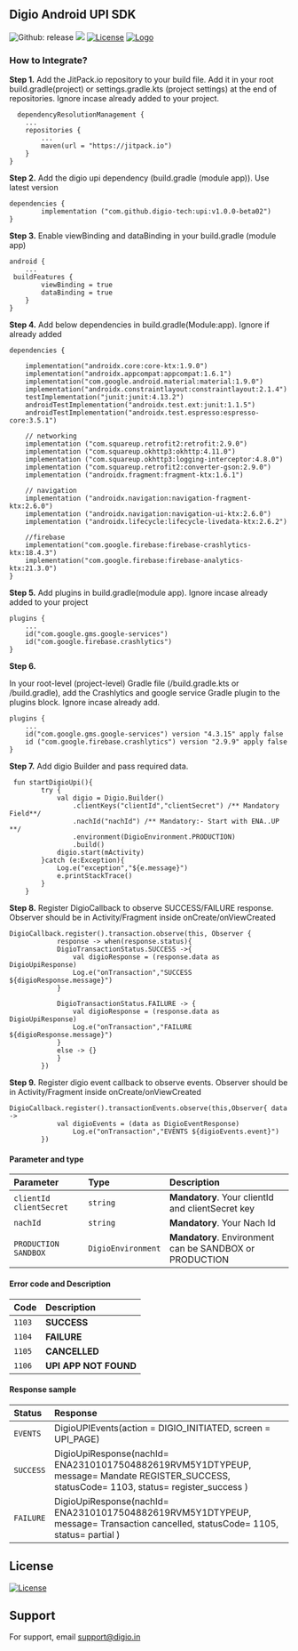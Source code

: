 ## Digio Android UPI SDK

![Github: release](https://img.shields.io/github/v/release/digio-tech/upi)
[![](https://jitpack.io/v/digio-tech/upi.svg)](https://jitpack.io/#digio-tech/upi)
[![License](https://img.shields.io/badge/License-Apache2.0-green.svg)](https://github.com/digio-tech/upi/blob/main/LICENSE)
[![Logo](https://img.shields.io/badge/Powered%20by-Digio-2979BF.svg)](https://www.digio.in)



### **How to Integrate?**

**Step 1.**
Add the JitPack.io repository to your build file. Add it in your root build.gradle(project) or settings.gradle.kts (project settings) at the end of repositories. Ignore incase already added to your project.

```
  dependencyResolutionManagement {
    ...
    repositories {
        ...
        maven(url = "https://jitpack.io")
    }
}
```


**Step 2.**
Add the digio upi dependency (build.gradle (module app)). Use latest version

	dependencies {
	        implementation ("com.github.digio-tech:upi:v1.0.0-beta02")
	}

**Step 3.**
Enable viewBinding and dataBinding in your build.gradle (module app)
```
android {
    ...
 buildFeatures {
        viewBinding = true
        dataBinding = true
    }
}    

```

**Step 4.**
Add below dependencies in build.gradle(Module:app). Ignore if already added


```
dependencies {
 
    implementation("androidx.core:core-ktx:1.9.0")
    implementation("androidx.appcompat:appcompat:1.6.1")
    implementation("com.google.android.material:material:1.9.0")
    implementation("androidx.constraintlayout:constraintlayout:2.1.4")
    testImplementation("junit:junit:4.13.2")
    androidTestImplementation("androidx.test.ext:junit:1.1.5")
    androidTestImplementation("androidx.test.espresso:espresso-core:3.5.1")

    // networking
    implementation ("com.squareup.retrofit2:retrofit:2.9.0")
    implementation ("com.squareup.okhttp3:okhttp:4.11.0")
    implementation ("com.squareup.okhttp3:logging-interceptor:4.8.0")
    implementation ("com.squareup.retrofit2:converter-gson:2.9.0")
    implementation ("androidx.fragment:fragment-ktx:1.6.1")
    
    // navigation
    implementation ("androidx.navigation:navigation-fragment-ktx:2.6.0")
    implementation ("androidx.navigation:navigation-ui-ktx:2.6.0")
    implementation ("androidx.lifecycle:lifecycle-livedata-ktx:2.6.2")

    //firebase
    implementation("com.google.firebase:firebase-crashlytics-ktx:18.4.3")
    implementation("com.google.firebase:firebase-analytics-ktx:21.3.0")
}
```

**Step 5.**
Add plugins in build.gradle(module app). Ignore incase already added to your project

```
plugins {
    ...
    id("com.google.gms.google-services")
    id("com.google.firebase.crashlytics")
}
```

**Step 6.**

In your root-level (project-level) Gradle file (<project>/build.gradle.kts or <project>/build.gradle), add the Crashlytics and google service Gradle plugin to the plugins block. Ignore incase already add.

```
plugins {
    ...
    id("com.google.gms.google-services") version "4.3.15" apply false
    id ("com.google.firebase.crashlytics") version "2.9.9" apply false
}
```

**Step 7.**
Add digio Builder and pass required data.
```
 fun startDigioUpi(){
        try {
            val digio = Digio.Builder()
                .clientKeys("clientId","clientSecret") /** Mandatory Field**/
                .nachId("nachId") /** Mandatory:- Start with ENA..UP **/
                .environment(DigioEnvironment.PRODUCTION)
                .build()
            digio.start(mActivity) 
        }catch (e:Exception){
            Log.e("exception","${e.message}")
            e.printStackTrace()
        }
    }
```
**Step 8.**
Register DigioCallback to observe SUCCESS/FAILURE response. Observer should be in Activity/Fragment inside onCreate/onViewCreated

```
DigioCallback.register().transaction.observe(this, Observer {
            response -> when(response.status){
            DigioTransactionStatus.SUCCESS ->{
                val digioResponse = (response.data as DigioUpiResponse)
                Log.e("onTransaction","SUCCESS ${digioResponse.message}")
            }

            DigioTransactionStatus.FAILURE -> {
                val digioResponse = (response.data as DigioUpiResponse)
                Log.e("onTransaction","FAILURE ${digioResponse.message}")
            }
            else -> {}
            }
        })
```

**Step 9.**
Register digio event callback to observe events. Observer should be in Activity/Fragment inside onCreate/onViewCreated
```
DigioCallback.register().transactionEvents.observe(this,Observer{ data ->
            val digioEvents = (data as DigioEventResponse)
                Log.e("onTransaction","EVENTS ${digioEvents.event}")
        })
```

#### Parameter and type


| Parameter | Type     | Description                |
| :-------- | :------- | :------------------------- |
| `clientId` `clientSecret` | `string` | **Mandatory**. Your clientId and clientSecret key  |
| `nachId` | `string` | **Mandatory**. Your Nach Id |
| `PRODUCTION` `SANDBOX` | `DigioEnvironment` | **Mandatory**. Environment can be SANDBOX or PRODUCTION |


#### Error code and Description

| Code      | Description                |
| :-------- | :------------------------- |
| `1103`| **SUCCESS**  |
| `1104`| **FAILURE**  |
| `1105`| **CANCELLED**  |
| `1106`| **UPI APP NOT FOUND**  |

#### Response sample 

| Status    | Response                |
| :-------- | :------------------------- |
| `EVENTS`| DigioUPIEvents(action = DIGIO_INITIATED, screen = UPI_PAGE)  |
| `SUCCESS`| DigioUpiResponse(nachId= ENA23101017504882619RVM5Y1DTYPEUP, message= Mandate REGISTER_SUCCESS, statusCode= 1103, status= register_success )  |
| `FAILURE`| DigioUpiResponse(nachId= ENA23101017504882619RVM5Y1DTYPEUP, message= Transaction cancelled, statusCode= 1105, status= partial )  |



## License
[![License](https://img.shields.io/badge/License-Apache2.0-green.svg)](https://github.com/digio-tech/upi/blob/main/LICENSE)


## Support

For support, email support@digio.in




